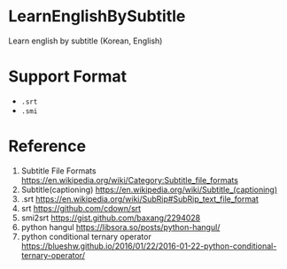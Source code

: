 # LearnEnglishBySubtitle
Learn english by subtitle (Korean, English)

# Support Format
- `.srt`
- `.smi`

# Reference
1. Subtitle File Formats https://en.wikipedia.org/wiki/Category:Subtitle_file_formats
2. Subtitle(captioning) https://en.wikipedia.org/wiki/Subtitle_(captioning)
3. .srt https://en.wikipedia.org/wiki/SubRip#SubRip_text_file_format
4. srt https://github.com/cdown/srt
5. smi2srt https://gist.github.com/baxang/2294028
6. python hangul https://libsora.so/posts/python-hangul/
7. python conditional ternary operator https://blueshw.github.io/2016/01/22/2016-01-22-python-conditional-ternary-operator/

